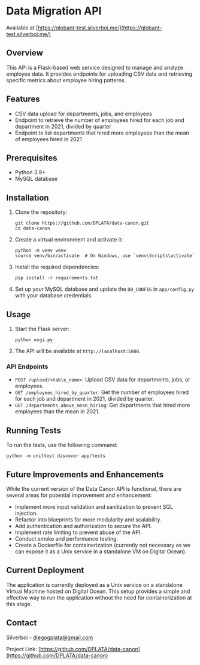 # Data Migration API

Available at [https://globant-test.silverboi.me/](https://globant-test.silverboi.me/)

## Overview

This API is a Flask-based web service designed to manage and analyze employee data. It provides endpoints for uploading CSV data and retrieving specific metrics about employee hiring patterns.

## Features

- CSV data upload for departments, jobs, and employees
- Endpoint to retrieve the number of employees hired for each job and department in 2021, divided by quarter
- Endpoint to list departments that hired more employees than the mean of employees hired in 2021

## Prerequisites

- Python 3.9+
- MySQL database

## Installation

1. Clone the repository:
   ```
   git clone https://github.com/DPLATA/data-canon.git
   cd data-canon
   ```

2. Create a virtual environment and activate it:
   ```
   python -m venv venv
   source venv/bin/activate  # On Windows, use `venv\Scripts\activate`
   ```

3. Install the required dependencies:
   ```
   pip install -r requirements.txt
   ```

4. Set up your MySQL database and update the `DB_CONFIG` in `app/config.py` with your database credentials.

## Usage

1. Start the Flask server:
   ```
   python wsgi.py
   ```

2. The API will be available at `http://localhost:5000`.

### API Endpoints

- `POST /upload/<table_name>`: Upload CSV data for departments, jobs, or employees.
- `GET /employees_hired_by_quarter`: Get the number of employees hired for each job and department in 2021, divided by quarter.
- `GET /departments_above_mean_hiring`: Get departments that hired more employees than the mean in 2021.

## Running Tests

To run the tests, use the following command:

```
python -m unittest discover app/tests
```

## Future Improvements and Enhancements
While the current version of the Data Canon API is functional, there are several areas for potential improvement and enhancement:

- Implement more input validation and sanitization to prevent SQL injection.
- Refactor into blueprints for more modularity and scalability.
- Add authentication and authorization to secure the API.
- Implement rate limiting to prevent abuse of the API.
- Conduct smoke and performance testing.
- Create a Dockerfile for containerization (currently not necessary as we can expose it as a Unix service in a standalone VM on Digital Ocean).

## Current Deployment
The application is currently deployed as a Unix service on a standalone Virtual Machine hosted on Digital Ocean. This setup provides a simple and effective way to run the application without the need for containerization at this stage.

## Contact

Silverboi - diegogplata@gmail.com

Project Link: [https://github.com/DPLATA/data-canon](https://github.com/DPLATA/data-canon)


